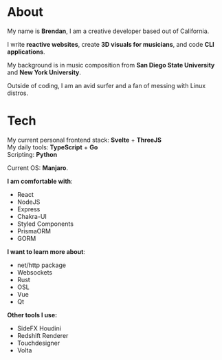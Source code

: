 # About 

My name is **Brendan**, I am a creative developer based out of California. 

I write **reactive websites**, create **3D visuals for musicians**, and code **CLI applications**.

My background is in music composition from **San Diego State University** and **New York University**.

Outside of coding, I am an avid surfer and a fan of messing with Linux distros.

# Tech


My current personal frontend stack: **Svelte** + **ThreeJS**  
My daily tools: **TypeScript** + **Go** \
Scripting: **Python**

Current OS: **Manjaro**.

**I am comfortable with**: 
- React 
- NodeJS 
- Express
- Chakra-UI
- Styled Components
- PrismaORM
- GORM

**I want to learn more about**: 
- net/http package 
- Websockets
- Rust 
- OSL 
- Vue
- Qt

**Other tools I use:**
- SideFX Houdini
- Redshift Renderer
- Touchdesigner
- Volta




